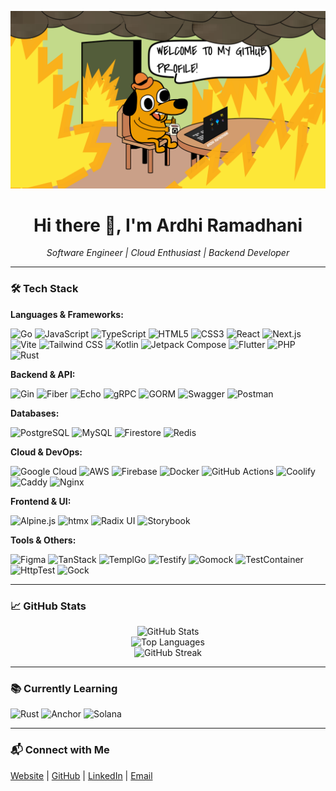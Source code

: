 <p align="center">
  <img src="https://github.com/Zenk41/Zenk41/blob/main/GITHUB%20TOP%20IMAGE%20PROFILE%20ARDHI%20RAMADHANI%20%40Zenk41.png" alt="GitHub-Zenk41" width="600"/>
</p>

<h1 align="center">Hi there 👋, I'm Ardhi Ramadhani</h1>
<p align="center">
  <em>Software Engineer | Cloud Enthusiast | Backend Developer</em>
</p>

---

### 🛠️ Tech Stack

**Languages & Frameworks:**

<p align="left">
  <img src="https://img.shields.io/badge/Go-00ADD8?style=for-the-badge&logo=go&logoColor=white" alt="Go" />
  <img src="https://img.shields.io/badge/JavaScript-F7DF1E?style=for-the-badge&logo=javascript&logoColor=black" alt="JavaScript" />
  <img src="https://img.shields.io/badge/TypeScript-3178C6?style=for-the-badge&logo=typescript&logoColor=white" alt="TypeScript" />
  <img src="https://img.shields.io/badge/HTML5-E34F26?style=for-the-badge&logo=html5&logoColor=white" alt="HTML5" />
  <img src="https://img.shields.io/badge/CSS3-1572B6?style=for-the-badge&logo=css3&logoColor=white" alt="CSS3" />
  <img src="https://img.shields.io/badge/React-20232A?style=for-the-badge&logo=react&logoColor=61DAFB" alt="React" />
  <img src="https://img.shields.io/badge/Next.js-000000?style=for-the-badge&logo=next.js&logoColor=white" alt="Next.js" />
  <img src="https://img.shields.io/badge/Vite-646CFF?style=for-the-badge&logo=vite&logoColor=white" alt="Vite" />
  <img src="https://img.shields.io/badge/Tailwind_CSS-38B2AC?style=for-the-badge&logo=tailwind-css&logoColor=white" alt="Tailwind CSS" />
  <img src="https://img.shields.io/badge/Kotlin-0095D5?style=for-the-badge&logo=kotlin&logoColor=white" alt="Kotlin" />
  <img src="https://img.shields.io/badge/Jetpack_Compose-4285F4?style=for-the-badge&logo=android&logoColor=white" alt="Jetpack Compose" />
  <img src="https://img.shields.io/badge/Flutter-02569B?style=for-the-badge&logo=flutter&logoColor=white" alt="Flutter" />
  <img src="https://img.shields.io/badge/PHP-777BB4?style=for-the-badge&logo=php&logoColor=white" alt="PHP" />
  <img src="https://img.shields.io/badge/Rust-000000?style=for-the-badge&logo=rust&logoColor=white" alt="Rust" />
</p>

**Backend & API:**

<p align="left">
  <img src="https://img.shields.io/badge/Gin-00ADD8?style=for-the-badge&logo=go&logoColor=white" alt="Gin" />
  <img src="https://img.shields.io/badge/Fiber-000000?style=for-the-badge&logo=go&logoColor=white" alt="Fiber" />
  <img src="https://img.shields.io/badge/Echo-000000?style=for-the-badge&logo=go&logoColor=white" alt="Echo" />
  <img src="https://img.shields.io/badge/gRPC-0080FF?style=for-the-badge&logo=grpc&logoColor=white" alt="gRPC" />
  <img src="https://img.shields.io/badge/GORM-000000?style=for-the-badge&logo=go&logoColor=white" alt="GORM" />
  <img src="https://img.shields.io/badge/Swagger-85EA2D?style=for-the-badge&logo=swagger&logoColor=black" alt="Swagger" />
  <img src="https://img.shields.io/badge/Postman-FF6C37?style=for-the-badge&logo=postman&logoColor=white" alt="Postman" />
</p>

**Databases:**

<p align="left">
  <img src="https://img.shields.io/badge/PostgreSQL-4169E1?style=for-the-badge&logo=postgresql&logoColor=white" alt="PostgreSQL" />
  <img src="https://img.shields.io/badge/MySQL-4479A1?style=for-the-badge&logo=mysql&logoColor=white" alt="MySQL" />
  <img src="https://img.shields.io/badge/Firestore-FFCA28?style=for-the-badge&logo=firebase&logoColor=black" alt="Firestore" />
  <img src="https://img.shields.io/badge/Redis-DC382D?style=for-the-badge&logo=redis&logoColor=white" alt="Redis" />
</p>

**Cloud & DevOps:**

<p align="left">
  <img src="https://img.shields.io/badge/Google_Cloud-4285F4?style=for-the-badge&logo=google-cloud&logoColor=white" alt="Google Cloud" />
  <img src="https://img.shields.io/badge/AWS-232F3E?style=for-the-badge&logo=amazon-aws&logoColor=white" alt="AWS" />
  <img src="https://img.shields.io/badge/Firebase-FFCA28?style=for-the-badge&logo=firebase&logoColor=black" alt="Firebase" />
  <img src="https://img.shields.io/badge/Docker-2496ED?style=for-the-badge&logo=docker&logoColor=white" alt="Docker" />
  <img src="https://img.shields.io/badge/GitHub_Actions-2088FF?style=for-the-badge&logo=github-actions&logoColor=white" alt="GitHub Actions" />
  <img src="https://img.shields.io/badge/Coolify-000000?style=for-the-badge&logo=coolify&logoColor=white" alt="Coolify" />
  <img src="https://img.shields.io/badge/Caddy-000000?style=for-the-badge&logo=caddy&logoColor=white" alt="Caddy" />
  <img src="https://img.shields.io/badge/Nginx-009639?style=for-the-badge&logo=nginx&logoColor=white" alt="Nginx" />
</p>

**Frontend & UI:**

<p align="left">
  <img src="https://img.shields.io/badge/Alpine.js-8BC0D0?style=for-the-badge&logo=alpine.js&logoColor=white" alt="Alpine.js" />
  <img src="https://img.shields.io/badge/htmx-FF4088?style=for-the-badge&logo=htmx&logoColor=white" alt="htmx" />
  <img src="https://img.shields.io/badge/Radix_UI-000000?style=for-the-badge&logo=radix-ui&logoColor=white" alt="Radix UI" />
  <img src="https://img.shields.io/badge/Storybook-FF4785?style=for-the-badge&logo=storybook&logoColor=white" alt="Storybook" />
</p>

**Tools & Others:**

<p align="left">
  <img src="https://img.shields.io/badge/Figma-F24E1E?style=for-the-badge&logo=figma&logoColor=white" alt="Figma" />
  <img src="https://img.shields.io/badge/TanStack-000000?style=for-the-badge&logo=tanstack&logoColor=white" alt="TanStack" />
  <img src="https://img.shields.io/badge/TemplGo-000000?style=for-the-badge&logo=templ&logoColor=white" alt="TemplGo" />
  <img src="https://img.shields.io/badge/Testify-000000?style=for-the-badge&logo=Testify&logoColor=white" alt="Testify" />
  <img src="https://img.shields.io/badge/Gomock-000000?style=for-the-badge&logo=Testify&logoColor=white" alt="Gomock" />
  <img src="https://img.shields.io/badge/TestContainer-000000?style=for-the-badge&logo=TestContainer&logoColor=white" alt="TestContainer" />
  <img src="https://img.shields.io/badge/HttpTest-000000?style=for-the-badge&logo=HttpTest&logoColor=white" alt="HttpTest" />
  <img src="https://img.shields.io/badge/Gock-000000?style=for-the-badge&logo=Gock&logoColor=white" alt="Gock" />
</p>

---

### 📈 GitHub Stats

<p align="center">
  <img src="https://github-readme-stats.vercel.app/api?username=Zenk41&show_icons=true&theme=tokyonight" alt="GitHub Stats" />
  <br />
  <img src="https://github-readme-stats.vercel.app/api/top-langs/?username=Zenk41&layout=compact&theme=tokyonight" alt="Top Languages" />
  <br />
  <img src="https://streak-stats.demolab.com?user=Zenk41&theme=tokyonight&hide_border=true" alt="GitHub Streak" />
</p>

---

### 📚 Currently Learning

<p align="left">
  <img src="https://img.shields.io/badge/Rust-000000?style=for-the-badge&logo=rust&logoColor=white" alt="Rust" />
  <img src="https://img.shields.io/badge/Anchor-000000?style=for-the-badge&logo=anchor&logoColor=white" alt="Anchor" />
  <img src="https://img.shields.io/badge/Solana-000000?style=for-the-badge&logo=solana&logoColor=white" alt="Solana" />
</p>

---

### 📬 Connect with Me

<p align="left">
  <a href="https://ardhidhani.dev">Website</a> |
  <a href="https://github.com/Zenk41">GitHub</a> |
  <a href="https://www.linkedin.com/in/ardhi-ramadhani">LinkedIn</a> |
  <a href="mailto:dev.ardhidhani@gmail.com">Email</a>
</p>
